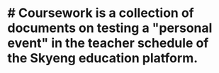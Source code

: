 # # Coursework is a collection of documents on testing a "personal event" in the teacher schedule of the Skyeng education platform.
